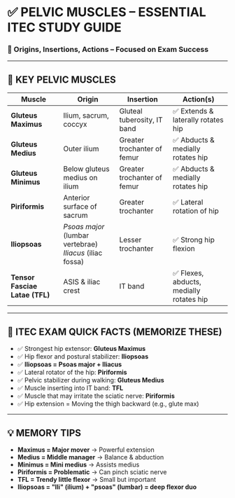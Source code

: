 
# ✅ PELVIC MUSCLES – ESSENTIAL ITEC STUDY GUIDE

### 📘 Origins, Insertions, Actions – Focused on Exam Success

---

## 🔷 KEY PELVIC MUSCLES

| Muscle               | Origin                          | Insertion                      | Action(s)                                       |
|----------------------|----------------------------------|--------------------------------|-------------------------------------------------|
| **Gluteus Maximus**  | Ilium, sacrum, coccyx           | Gluteal tuberosity, IT band    | ✅ Extends & laterally rotates hip              |
| **Gluteus Medius**   | Outer ilium                     | Greater trochanter of femur    | ✅ Abducts & medially rotates hip               |
| **Gluteus Minimus**  | Below gluteus medius on ilium   | Greater trochanter of femur    | ✅ Abducts & medially rotates hip               |
| **Piriformis**       | Anterior surface of sacrum      | Greater trochanter             | ✅ Lateral rotation of hip                      |
| **Iliopsoas**        | *Psoas major* (lumbar vertebrae)<br>*Iliacus* (iliac fossa) | Lesser trochanter | ✅ Strong hip flexion                           |
| **Tensor Fasciae Latae (TFL)** | ASIS & iliac crest     | IT band                        | ✅ Flexes, abducts, medially rotates hip        |

---

## 🧠 ITEC EXAM QUICK FACTS (MEMORIZE THESE)

- ✅ Strongest hip extensor: **Gluteus Maximus**  
- ✅ Hip flexor and postural stabilizer: **Iliopsoas**  
- ✅ **Iliopsoas = Psoas major + Iliacus**  
- ✅ Lateral rotator of the hip: **Piriformis**  
- ✅ Pelvic stabilizer during walking: **Gluteus Medius**  
- ✅ Muscle inserting into IT band: **TFL**  
- ✅ Muscle that may irritate the sciatic nerve: **Piriformis**  
- ✅ Hip extension = Moving the thigh backward (e.g., glute max)

---

## 💡 MEMORY TIPS

- **Maximus = Major mover** → Powerful extension  
- **Medius = Middle manager** → Balance & abduction  
- **Minimus = Mini medius** → Assists medius  
- **Piriformis = Problematic** → Can pinch sciatic nerve  
- **TFL = Trendy little flexor** → Small but important  
- **Iliopsoas = "Ili" (ilium) + "psoas" (lumbar) = deep flexor duo**

